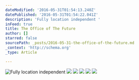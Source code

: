 ```yaml
---
dateModified: '2016-05-31T01:54:13.240Z'
datePublished: '2016-05-31T01:54:22.041Z'
description: 'Fully location independent '
inFeed: true
title: The Office of The Future
author: []
starred: false
sourcePath: _posts/2016-05-31-the-office-of-the-future.md
_context: 'http://schema.org'
_type: Article

---
```

![Fully location independent ](https://the-grid-user-content.s3-us-west-2.amazonaws.com/f1510725-945f-47c0-8992-2008e3582961.jpg)
![](https://s3-us-west-2.amazonaws.com/the-grid-img/p/f7a8c262549d4646520e8b6fae70b7d7dfab807e.jpg)
![](https://s3-us-west-2.amazonaws.com/the-grid-img/p/5ca04e05832e5c055e1e17f3df80b73d8b6d0ab3.jpg)
![](https://s3-us-west-2.amazonaws.com/the-grid-img/p/962b1b030d7a8ef26e1dee9054e5f0786b22ee0a.jpg)
![](https://s3-us-west-2.amazonaws.com/the-grid-img/p/668cba0caf35975c6dfa85c3184f379127e71252.jpg)
![](https://s3-us-west-2.amazonaws.com/the-grid-img/p/e7628ef2459eea52ef7029b907a5764bcac10d49.jpg)